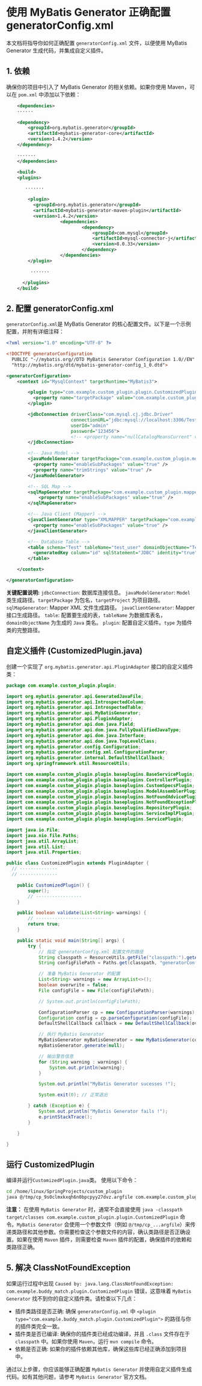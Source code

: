 # 使用 MyBatis Generator 正确配置 generatorConfig.xml

本文档将指导你如何正确配置 `generatorConfig.xml` 文件，以便使用 MyBatis Generator 生成代码，并集成自定义插件。

## 1. 依赖

确保你的项目中引入了 MyBatis Generator 的相关依赖。如果你使用 Maven，可以在 `pom.xml` 中添加以下依赖：

```xml
	<dependencies>
    ······

    <dependency>
        <groupId>org.mybatis.generator</groupId>
        <artifactId>mybatis-generator-core</artifactId>
        <version>1.4.2</version> 
    </dependency>

    ·······
	</dependencies>

	<build>
    <plugins>

       ·······

        <plugin>
          <groupId>org.mybatis.generator</groupId>
          <artifactId>mybatis-generator-maven-plugin</artifactId>
          <version>1.4.2</version>
					<dependencies>
							<dependency>
								<groupId>com.mysql</groupId>
								<artifactId>mysql-connector-j</artifactId>
								<version>8.0.33</version>
							</dependency>
					</dependencies>
        </plugin>

         ·······

      </plugins>
	</build>

```


## 2. 配置 generatorConfig.xml
`generatorConfig.xml`是 MyBatis Generator 的核心配置文件。以下是一个示例配置，并附有详细注释：
```xml
<?xml version="1.0" encoding="UTF-8" ?>

<!DOCTYPE generatorConfiguration
  PUBLIC "-//mybatis.org//DTD MyBatis Generator Configuration 1.0//EN"
  "http://mybatis.org/dtd/mybatis-generator-config_1_0.dtd">

<generatorConfiguration>
    <context id="MysqlContext" targetRuntime="MyBatis3">

        <plugin type="com.example.custom_plugin.plugin.CustomizedPlugin" >
          <property name="targetPackage" value="com.example.custom_plugin.service"/>
        </plugin>

        <jdbcConnection driverClass="com.mysql.cj.jdbc.Driver"
                        connectionURL="jdbc:mysql://localhost:3306/Test?useSSL=false&amp;serverTimezone=Asia/Shanghai"
                        userId="admin"
                        password="123456">
                        <!-- <property name="nullCatalogMeansCurrent" value="true" /> -->
        </jdbcConnection>

        <!-- Java Model -->
        <javaModelGenerator targetPackage="com.example.custom_plugin.model" targetProject="src/main/java">
          <property name="enableSubPackages" value="true" />
          <property name="trimStrings" value="true" />
        </javaModelGenerator>

        <!-- SQL Map -->
        <sqlMapGenerator targetPackage="com.example.custom_plugin.mapper" targetProject="src/main/resources">
            <property name="enableSubPackages" value="true" />
        </sqlMapGenerator>

        <!-- Java Client (Mapper) -->
        <javaClientGenerator type="XMLMAPPER" targetPackage="com.example.custom_plugin.mapper" targetProject="src/main/java">
          <property name="enableSubPackages" value="true" />
        </javaClientGenerator>

        <!-- Database Table -->
        <table schema="Test" tableName="test_user" domainObjectName="TestUser">
          <generatedKey column="id" sqlStatement="JDBC" identity="true"/>
        </table>

    </context>

</generatorConfiguration>

```

**关键配置说明:**
`jdbcConnection`: 数据库连接信息。
`javaModelGenerator`: `Model` 类生成路径。`targetPackage` 为包名，`targetProject` 为项目路径。
`sqlMapGenerator`: Mapper XML 文件生成路径。
`javaClientGenerator`: Mapper 接口生成路径。
`table`: 配置要生成的表，`tableName` 为数据库表名，`domainObjectName` 为生成的 `Java` 类名。
`plugin`: 配置自定义插件。`type` 为插件类的完整路径。


## 自定义插件 (CustomizedPlugin.java)
创建一个实现了 `org.mybatis.generator.api.PluginAdapter` 接口的自定义插件类：
```java
package com.example.custom_plugin.plugin;

import org.mybatis.generator.api.GeneratedJavaFile;
import org.mybatis.generator.api.IntrospectedColumn;
import org.mybatis.generator.api.IntrospectedTable;
import org.mybatis.generator.api.MyBatisGenerator;
import org.mybatis.generator.api.PluginAdapter;
import org.mybatis.generator.api.dom.java.Field;
import org.mybatis.generator.api.dom.java.FullyQualifiedJavaType;
import org.mybatis.generator.api.dom.java.Interface;
import org.mybatis.generator.api.dom.java.TopLevelClass;
import org.mybatis.generator.config.Configuration;
import org.mybatis.generator.config.xml.ConfigurationParser;
import org.mybatis.generator.internal.DefaultShellCallback;
import org.springframework.util.ResourceUtils;

import com.example.custom_plugin.plugin.baseplugins.BaseServicePlugin;
import com.example.custom_plugin.plugin.baseplugins.ControllerPlugin;
import com.example.custom_plugin.plugin.baseplugins.CustomSpecsPlugin;
import com.example.custom_plugin.plugin.baseplugins.ModelAssemblerPlugin;
import com.example.custom_plugin.plugin.baseplugins.NotFoundAdvicePlugin;
import com.example.custom_plugin.plugin.baseplugins.NotFoundExceptionPlugin;
import com.example.custom_plugin.plugin.baseplugins.RepositoryPlugin;
import com.example.custom_plugin.plugin.baseplugins.ServiceImplPlugin;
import com.example.custom_plugin.plugin.baseplugins.ServicePlugin;

import java.io.File;
import java.nio.file.Paths;
import java.util.ArrayList;
import java.util.List;
import java.util.Properties;

public class CustomizedPlugin extends PluginAdapter {
  // ··············
  // ··············

    public CustomizedPlugin() {
        super();
        // ·················
    }

    public boolean validate(List<String> warnings) {
        // ·························
        return true;
    }

    public static void main(String[] args) {
        try {
            // 指定 generatorConfig.xml 配置文件的路径
            String classpath = ResourceUtils.getFile("classpath:").getAbsolutePath();
            String configFilePath = Paths.get(classpath, "generatorConfig.xml").toString();

            // 准备 MyBatis Generator 的配置
            List<String> warnings = new ArrayList<>();
            boolean overwrite = false;
            File configFile = new File(configFilePath);

            // System.out.println(configFilePath);

            ConfigurationParser cp = new ConfigurationParser(warnings);
            Configuration config = cp.parseConfiguration(configFile);
            DefaultShellCallback callback = new DefaultShellCallback(overwrite);

            // 执行 MyBatis Generator
            MyBatisGenerator myBatisGenerator = new MyBatisGenerator(config, callback, warnings);
            myBatisGenerator.generate(null);

            // 输出警告信息
            for (String warning : warnings) {
                System.out.println(warning);
            }

            System.out.println("MyBatis Generator sucesses !");

            System.exit(0); // 正常退出

        } catch (Exception e) {
            System.out.println("MyBatis Generator fails !");
            e.printStackTrace();
        }

    }

}

```


## 运行 CustomizedPlugin
编译并运行`CustomizedPlugin.java`类。
使用以下命令：
```bash
cd /home/linux/SpringProjects/custom_plugin 
java @/tmp/cp_9s0clmxkxqh6n0bpcpyy27dvz.argfile com.example.custom_plugin.plugin.CustomizedPlugin
```

**注意：**
在使用 `MyBatis Generator` 时，通常不会直接使用 `java -classpath target/classes com.example.custom_plugin.plugin.CustomizedPlugin` 命令。`MyBatis Generator` 会使用一个参数文件（例如 `@/tmp/cp_...argfile`）来传递类路径和其他参数。你需要检查这个参数文件的内容，确认类路径是否正确设置。如果在使用 `Maven` 插件，则需要检查 `Maven` 插件的配置，确保插件的依赖和类路径正确。

## 5. 解决 ClassNotFoundException

如果运行过程中出现 `Caused by: java.lang.ClassNotFoundException: com.example.buddy_match.plugin.CustomizedPlugin` 错误，这意味着 `MyBatis Generator` 找不到你的自定义插件类。请检查以下几点：

- 插件类路径是否正确: 确保 `generatorConfig.xml` 中 `<plugin type="com.example.buddy_match.plugin.CustomizedPlugin">` 的路径与你的插件类完全一致。
- 插件类是否已编译: 确保你的插件类已经成功编译，并且 `.class` 文件存在于 `classpath` 中。如果你使用 `Maven`，运行 `mvn compile` 命令。
- 依赖是否正确: 如果你的插件依赖其他库，确保这些库已经正确添加到项目中。

通过以上步骤，你应该能够正确配置 `MyBatis Generator` 并使用自定义插件生成代码。如有其他问题，请参考 `MyBatis Generator` 官方文档。